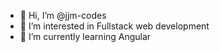 - 👋 Hi, I’m @jjm-codes
- 👀 I’m interested in Fullstack web development
- 🌱 I’m currently learning Angular


<!---
- 📫 How to reach me ...
jjm-codes/jjm-codes is a ✨ special ✨ repository because its `README.md` (this file) appears on your GitHub profile.
You can click the Preview link to take a look at your changes.
--->
